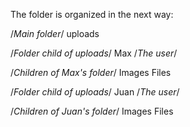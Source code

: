 The folder is organized in the next way:

/_Main folder_/
uploads

/_Folder child of uploads_/
Max /_The user_/

/_Children of Max's folder_/
Images
Files

/_Folder child of uploads_/
Juan /_The user_/

/_Children of Juan's folder_/
Images
Files
